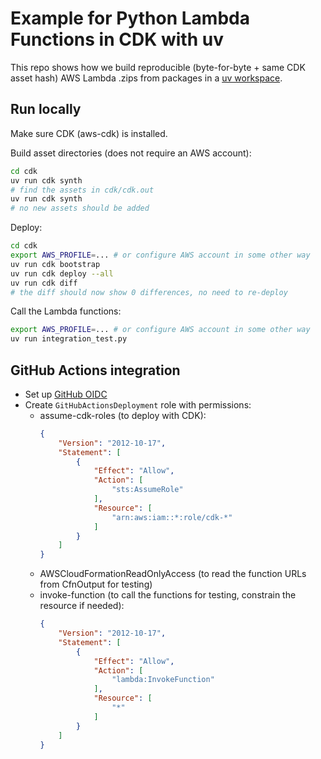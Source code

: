 # Example for Python Lambda Functions in CDK with uv

This repo shows how we build reproducible (byte-for-byte + same CDK asset hash) AWS Lambda .zips from packages in a [uv workspace](https://docs.astral.sh/uv/concepts/projects/workspaces/).

## Run locally

Make sure CDK (aws-cdk) is installed.

Build asset directories (does not require an AWS account):

```bash
cd cdk
uv run cdk synth
# find the assets in cdk/cdk.out
uv run cdk synth
# no new assets should be added
```

Deploy:

```bash
cd cdk
export AWS_PROFILE=... # or configure AWS account in some other way
uv run cdk bootstrap
uv run cdk deploy --all
uv run cdk diff
# the diff should now show 0 differences, no need to re-deploy
```

Call the Lambda functions:

```bash
export AWS_PROFILE=... # or configure AWS account in some other way
uv run integration_test.py
```

## GitHub Actions integration

- Set up [GitHub OIDC](https://docs.github.com/en/actions/security-for-github-actions/security-hardening-your-deployments/configuring-openid-connect-in-amazon-web-services)
- Create `GitHubActionsDeployment` role with permissions:
  - assume-cdk-roles (to deploy with CDK):
    ```json
    {
        "Version": "2012-10-17",
        "Statement": [
            {
                "Effect": "Allow",
                "Action": [
                    "sts:AssumeRole"
                ],
                "Resource": [
                    "arn:aws:iam::*:role/cdk-*"
                ]
            }
        ]
    }
    ```
  - AWSCloudFormationReadOnlyAccess (to read the function URLs from CfnOutput for testing)
  - invoke-function (to call the functions for testing, constrain the resource if needed):
    ```json
    {
        "Version": "2012-10-17",
        "Statement": [
            {
                "Effect": "Allow",
                "Action": [
                    "lambda:InvokeFunction"
                ],
                "Resource": [
                    "*"
                ]
            }
        ]
    }
    ```
